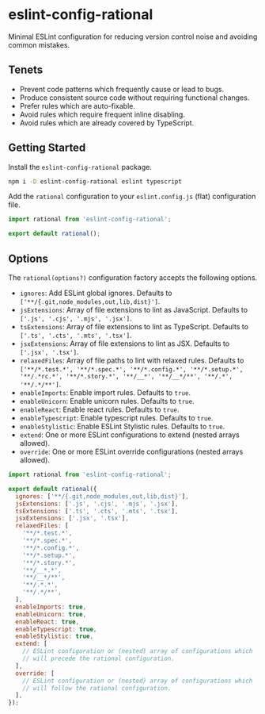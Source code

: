 # eslint-config-rational

Minimal ESLint configuration for reducing version control noise and avoiding common mistakes.

## Tenets

- Prevent code patterns which frequently cause or lead to bugs.
- Produce consistent source code without requiring functional changes.
- Prefer rules which are auto-fixable.
- Avoid rules which require frequent inline disabling.
- Avoid rules which are already covered by TypeScript.

## Getting Started

Install the `eslint-config-rational` package.

```bash
npm i -D eslint-config-rational eslint typescript
```

Add the `rational` configuration to your `eslint.config.js` (flat) configuration file.

```js
import rational from 'eslint-config-rational';

export default rational();
```

## Options

The `rational(options?)` configuration factory accepts the following options.

- `ignores`: Add ESLint global ignores. Defaults to `['**/{.git,node_modules,out,lib,dist}']`.
- `jsExtensions`: Array of file extensions to lint as JavaScript. Defaults to `['.js', '.cjs', '.mjs', '.jsx']`.
- `tsExtensions`: Array of file extensions to lint as TypeScript. Defaults to `['.ts', '.cts', '.mts', '.tsx']`.
- `jsxExtensions`: Array of file extensions to lint as JSX. Defaults to `['.jsx', '.tsx']`.
- `relaxedFiles`: Array of file paths to lint with relaxed rules. Defaults to `['**/*.test.*', '**/*.spec.*', '**/*.config.*', '**/*.setup.*', '**/.*rc.*', '**/*.story.*', '**/__*', '**/__*/**', '**/.*', '**/.*/**']`.
- `enableImports`: Enable import rules. Defaults to `true`.
- `enableUnicorn`: Enable unicorn rules. Defaults to `true`.
- `enableReact`: Enable react rules. Defaults to `true`.
- `enableTypescript`: Enable typescript rules. Defaults to `true`.
- `enableStylistic`: Enable ESLint Stylistic rules. Defaults to `true`.
- `extend`: One or more ESLint configurations to extend (nested arrays allowed).
- `override`: One or more ESLint override configurations (nested arrays allowed).

```js
import rational from 'eslint-config-rational';

export default rational({
  ignores: ['**/{.git,node_modules,out,lib,dist}'],
  jsExtensions: ['.js', '.cjs', '.mjs', '.jsx'],
  tsExtensions: ['.ts', '.cts', '.mts', '.tsx'],
  jsxExtensions: ['.jsx', '.tsx'],
  relaxedFiles: [
    '**/*.test.*',
    '**/*.spec.*',
    '**/*.config.*',
    '**/*.setup.*',
    '**/*.story.*',
    '**/__*.*',
    '**/__*/**',
    '**/.*.*',
    '**/.*/**',
  ],
  enableImports: true,
  enableUnicorn: true,
  enableReact: true,
  enableTypescript: true,
  enableStylistic: true,
  extend: [
    // ESLint configuration or (nested) array of configurations which
    // will precede the rational configuration.
  ],
  override: [
    // ESLint configuration or (nested) array of configurations which
    // will follow the rational configuration.
  ],
});
```
